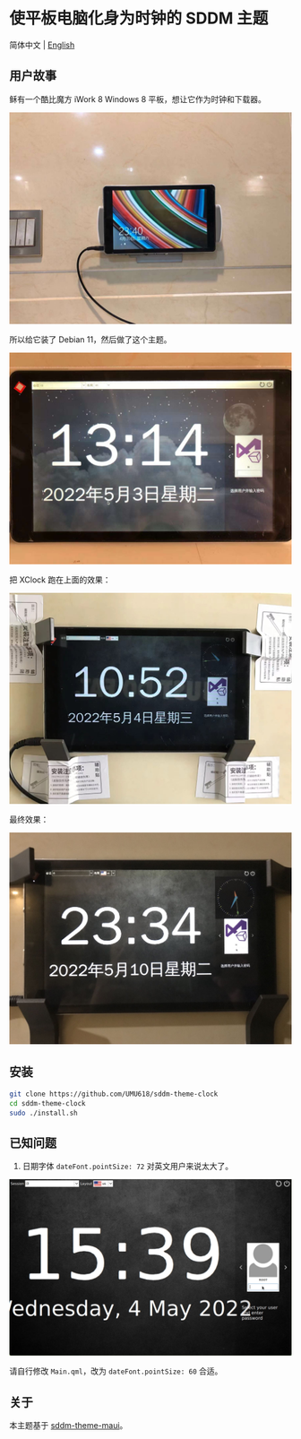 # 使平板电脑化身为时钟的 SDDM 主题

简体中文 | [English](README.md)

## 用户故事

稣有一个酷比魔方 iWork 8 Windows 8 平板，想让它作为时钟和下载器。

![It was Windows 8.1!](images/before.jpg)

所以给它装了 Debian 11，然后做了这个主题。

![It is Debian 11!](images/after.jpg)

把 XClock 跑在上面的效果：

![With XClock Run on It](images/xclock.jpg)

最终效果：

![Final result](images/result.jpg)

## 安装

```sh
git clone https://github.com/UMU618/sddm-theme-clock
cd sddm-theme-clock
sudo ./install.sh
```

## 已知问题

1. 日期字体 `dateFont.pointSize: 72` 对英文用户来说太大了。

![Date in English](images/date-in-english.jpg)

请自行修改 `Main.qml`，改为 `dateFont.pointSize: 60` 合适。

## 关于

本主题基于 [sddm-theme-maui](https://github.com/sddm/sddm)。
